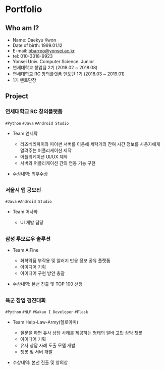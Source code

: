 # Portfolio
## Who am I?
* Name: Daekyu Kwon
* Date of birth: 1999.01.12
* E-mail: bbarroo@yonsei.ac.kr
* tel: 010-3318-9923
* Yonsei Univ. Computer Science. Junior
* 연세대학교 창업팀 2기 (2018.02 ~ 2018.08)
* 연세대학교 RC 창의플랫폼 멘토단 1기 (2018.03 ~ 2019.01)
 * 1기 멘토단장

## Project

### 연세대학교 RC 창의플랫폼
`#Python` `#Java` `#Android Studio`

- Team 연세탁

  * 라즈베리파이와 파이썬 서버를 이용해 세탁기의 잔여 시간 정보를  사용자에게 알려주는 어플리케이션 제작
  * 어플리케이션 UI/UX 제작
  * 서버와 어플리케이션 간의 연동 기능 구현

* 수상내역: 최우수상

##

### 서울시 앱 공모전
`#Java` `#Android Studio`

- Team 어사화

  * UI 개발 담당
  
##

### 삼성 투모로우 솔루션

- Team AlFine

  * 화학약품 부작용 및 알러지 반응 정보 공유 플랫폼
  * 아이디어 기획
  * 아이디어 구현 방안 총괄

- 수상내역: 본선 진출 및 TOP 100 선정

##

### 육군 창업 경진대회
`#Python` `#NLP` `#Kakao I Developer` `#Flask`

- Team Help-Law-Army(헬로아미)

  * 질문을 하면 유사 상담 사례를 제공하는 형태의 알바 고민 상담 챗봇
  * 아이디어 기획
  * 유사 상담 사례 도출 모델 개발
  * 챗봇 및 서버 개발
 
- 수상내역: 본선 진출 및 창의상

##
  

